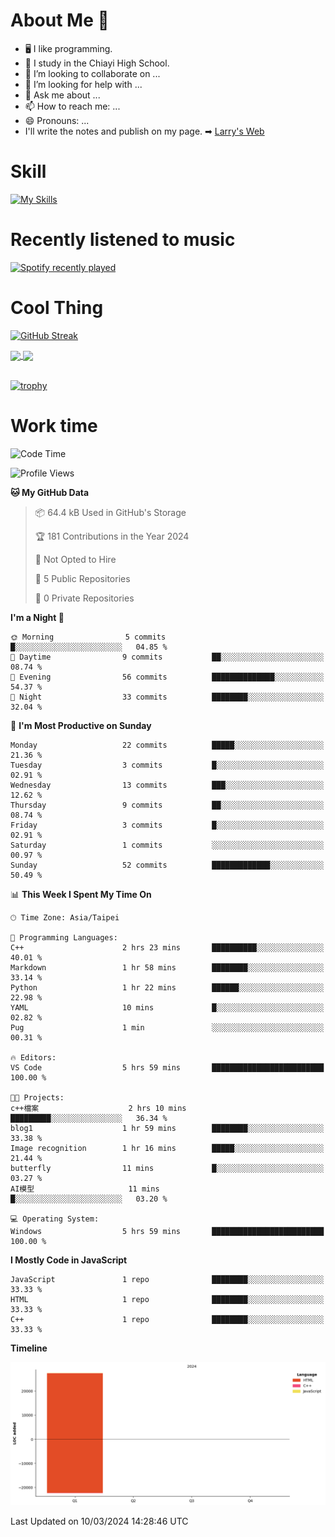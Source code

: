 # About Me 👋

- 🖥  I like programming.
- 🏫 I study in the Chiayi High School.
- 👯 I’m looking to collaborate on ...
- 🤔 I’m looking for help with ...
- 💬 Ask me about ...
- 📫 How to reach me: ...
- 😄 Pronouns: ...
- I'll write the notes and publish on my page.
➡︎ [Larry's Web](https://larryeng.github.io/)

# Skill
[![My Skills](https://skillicons.dev/icons?i=blender,arduino,vscode,visualstudio,pr,github,git,c,cpp,py,html,css,js)](https://skillicons.dev)
# Recently listened to music

[![Spotify recently played](https://spotify-recently-played-readme.vercel.app/api?user=31mqyfrlvkyusmaxegq4pvoow5we)](https://open.spotify.com/user/31mqyfrlvkyusmaxegq4pvoow5we)

# Cool Thing

[![GitHub Streak](https://streak-stats.demolab.com/?user=Larryeng&theme=holi-theme)](https://git.io/streak-stats)

<a href="https://github.com/anuraghazra/github-readme-stats">
  <img height=200 align="center" src="https://github-readme-stats.vercel.app/api?username=Larryeng&theme=github_dark&rank_icon=github" />
</a>
<a href="https://github.com/anuraghazra/convoychat">
  <img height=200 align="center" src="https://github-readme-stats.vercel.app/api/top-langs?username=Larryeng&layout=compact&langs_count=8&card_width=320&theme=github_dark" />
</a>

<br>

<br>

[![trophy](https://github-profile-trophy.vercel.app/?username=Larryeng&theme=darkhub)](https://github.com/ryo-ma/github-profile-trophy)
# Work time
<!--START_SECTION:waka-->
![Code Time](http://img.shields.io/badge/Code%20Time-102%20hrs%2012%20mins-blue)

![Profile Views](http://img.shields.io/badge/Profile%20Views-146-blue)

**🐱 My GitHub Data** 

> 📦 64.4 kB Used in GitHub's Storage 
 > 
> 🏆 181 Contributions in the Year 2024
 > 
> 🚫 Not Opted to Hire
 > 
> 📜 5 Public Repositories 
 > 
> 🔑 0 Private Repositories 
 > 
**I'm a Night 🦉** 

```text
🌞 Morning                5 commits           █░░░░░░░░░░░░░░░░░░░░░░░░   04.85 % 
🌆 Daytime                9 commits           ██░░░░░░░░░░░░░░░░░░░░░░░   08.74 % 
🌃 Evening                56 commits          ██████████████░░░░░░░░░░░   54.37 % 
🌙 Night                  33 commits          ████████░░░░░░░░░░░░░░░░░   32.04 % 
```
📅 **I'm Most Productive on Sunday** 

```text
Monday                   22 commits          █████░░░░░░░░░░░░░░░░░░░░   21.36 % 
Tuesday                  3 commits           █░░░░░░░░░░░░░░░░░░░░░░░░   02.91 % 
Wednesday                13 commits          ███░░░░░░░░░░░░░░░░░░░░░░   12.62 % 
Thursday                 9 commits           ██░░░░░░░░░░░░░░░░░░░░░░░   08.74 % 
Friday                   3 commits           █░░░░░░░░░░░░░░░░░░░░░░░░   02.91 % 
Saturday                 1 commits           ░░░░░░░░░░░░░░░░░░░░░░░░░   00.97 % 
Sunday                   52 commits          █████████████░░░░░░░░░░░░   50.49 % 
```


📊 **This Week I Spent My Time On** 

```text
🕑︎ Time Zone: Asia/Taipei

💬 Programming Languages: 
C++                      2 hrs 23 mins       ██████████░░░░░░░░░░░░░░░   40.01 % 
Markdown                 1 hr 58 mins        ████████░░░░░░░░░░░░░░░░░   33.14 % 
Python                   1 hr 22 mins        ██████░░░░░░░░░░░░░░░░░░░   22.98 % 
YAML                     10 mins             █░░░░░░░░░░░░░░░░░░░░░░░░   02.82 % 
Pug                      1 min               ░░░░░░░░░░░░░░░░░░░░░░░░░   00.31 % 

🔥 Editors: 
VS Code                  5 hrs 59 mins       █████████████████████████   100.00 % 

🐱‍💻 Projects: 
c++檔案                    2 hrs 10 mins       █████████░░░░░░░░░░░░░░░░   36.34 % 
blog1                    1 hr 59 mins        ████████░░░░░░░░░░░░░░░░░   33.38 % 
Image recognition        1 hr 16 mins        █████░░░░░░░░░░░░░░░░░░░░   21.44 % 
butterfly                11 mins             █░░░░░░░░░░░░░░░░░░░░░░░░   03.27 % 
AI模型                     11 mins             █░░░░░░░░░░░░░░░░░░░░░░░░   03.20 % 

💻 Operating System: 
Windows                  5 hrs 59 mins       █████████████████████████   100.00 % 
```

**I Mostly Code in JavaScript** 

```text
JavaScript               1 repo              ████████░░░░░░░░░░░░░░░░░   33.33 % 
HTML                     1 repo              ████████░░░░░░░░░░░░░░░░░   33.33 % 
C++                      1 repo              ████████░░░░░░░░░░░░░░░░░   33.33 % 
```



**Timeline**

![Lines of Code chart](https://raw.githubusercontent.com/Larryeng/Larryeng/main/assets/bar_graph.png)


 Last Updated on 10/03/2024 14:28:46 UTC
<!--END_SECTION:waka-->
